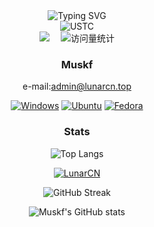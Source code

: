 <!--suppress HtmlDeprecatedAttribute -->
<div align="center">
  
  <!-- dynamic typing effect 动态打字效果 -->
  <div align="center">
      <img src="https://readme-typing-svg.demolab.com?font=Fira+Code&pause=1000&width=435&lines= LunarClient CN; LunarClient.top&center=true&size=24" alt="Typing SVG" />
  </div>
    <!-- knock code pictures 敲代码的图片 -->
<img align="center" src="https://mc-heads.net/head/USTC" alt="USTC">

  <!-- profile logo 个人资料徽标 -->
  <div align="center">
    <a href="https://www.lunarcn.top"><img src="https://img.shields.io/badge/LunarCN-Website-c32136" /></a>&emsp;
    <!-- visitor statistics logo 访问量统计徽标 -->
    <img src="https://komarev.com/ghpvc/?username=muskf&label=Views&color=0e75b6&style=flat" alt="访问量统计" />
  </div>

### Muskf
e-mail:admin@lunarcn.top

[![Windows](https://img.shields.io/badge/-Windows-black?logo=Windows&logoColor=fff)](https://www.microsoft.com/zh-cn/windows)
[![Ubuntu](https://img.shields.io/badge/-Ubuntu-black?logo=Ubuntu&logoColor=fff)](https://ubuntu.com/)
[![Fedora](https://img.shields.io/badge/-fedora-black?logo=fedora&logoColor=fff)](https://www.fedoraproject.org/)


### Stats


![Top Langs](https://github-readme-stats.vercel.app/api/top-langs/?username=muskf&layout=compact&theme=radical)

[![LunarCN](https://github-readme-stats.vercel.app/api/pin/?username=CubeWhyMC&repo=LunarClient-CN&theme=radical)](https://github.com/CubeWhyMC/LunarClient-CN)

![GitHub Streak](https://github-readme-streak-stats.herokuapp.com/?user=muskf&theme=radical)

![Muskf's GitHub stats](https://github-readme-stats.vercel.app/api?username=muskf&show_icons=true&count_private=true&theme=tokyonight)

</div>
